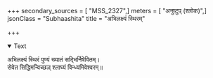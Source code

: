 +++
secondary_sources = [ "MSS_2327",]
meters = [ "अनुष्टुप् (श्लोक)",]
jsonClass = "Subhaashita"
title = "अभिलक्ष्यं स्थिरम्"

+++

<details open><summary>Text</summary>

अभिलक्ष्यं स्थिरं पुण्यं ख्यातं सद्भिर्निषेवितम्।  
सेवेत सिद्धिमन्विच्छञ् श्लाघ्यं विन्ध्यमिवेश्वरम्॥
</details>
